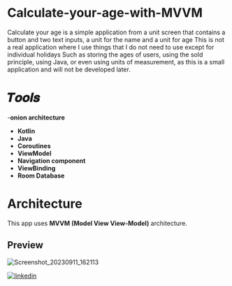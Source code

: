 # Calculate-your-age-with-MVVM
Calculate your age is a simple application from a unit screen that contains a button and two text inputs, a unit for the name and a unit for age
This is not a real application where I use things that I do not need to use except for individual holidays
Such as storing the ages of users, using the sold principle, using Java, or even using units of measurement, as this is a small application and will not be developed later.
# 𝑻𝒐𝒐𝒍𝒔
-**onion architecture**
- **Kotlin**
- **Java**
- **Coroutines**
- **ViewModel**
- **Navigation component**
- **ViewBinding**
- **Room Database**
# Architecture 
This app uses **MVVM (Model View View-Model)** architecture.
 
## Preview
![Screenshot_20230911_162113](https://github.com/essamheshmy/Calculate-your-age-with-compose/assets/110932669/d979979e-0d67-4cfe-b0b2-e16b474574fa)

[![linkedin](https://img.shields.io/badge/linkedin-0A66C2?style=for-the-badge&logo=linkedin&logoColor=white)](https://www.linkedin.com/in/essamheshmy/)
